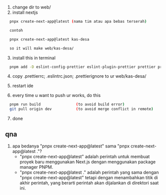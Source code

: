1. change dir to web/
2. install nextjs
```bash
  pnpx create-next-app@latest (nama tim atau apa bebas terserah)

  contoh

  pnpx create-next-app@latest kas-desa

  so it will make web/kas-desa/
```
3. install this in terminal
```bash
  pnpm add -D eslint-config-prettier eslint-plugin-prettier prettier prettier-plugin-tailwindcss
```
4. copy .prettierrc; .eslintrc.json; .prettierignore to ur web/kas-desa/

5. restart ide

6. every time u want to push ur works, do this
```bash
  pnpm run build                (to avoid build error)
  git pull origin dev           (to avoid merge conflict in remote)
```
7. done

## qna
1. apa bedanya "pnpx create-next-app@latest" sama "pnpx create-next-app@latest ."?
   - "pnpx create-next-app@latest" adalah perintah untuk membuat proyek baru menggunakan Next.js dengan menggunakan package manager PNPM.
   - "pnpx create-next-app@latest ." adalah perintah yang sama dengan "pnpx create-next-app@latest" tetapi dengan menambahkan titik di akhir perintah, yang berarti perintah akan dijalankan di direktori saat ini.